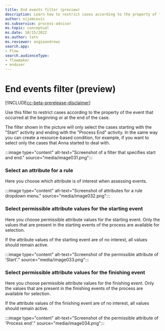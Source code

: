 ```yaml
---
title: End events filter (preview)
description: Learn how to restrict cases according to the property of the event that occurred at the beginning or at the end of the case in the Minit desktop application in process advisor.
author: nijemcevic
ms.subservice: process-advisor
ms.topic: conceptual
ms.date: 10/15/2022
ms.author: tatn
ms.reviewer: angieandrews
search.app:
- Flow
search.audienceType:
- flowmaker
- enduser
---
```


# End events filter (preview)

[!INCLUDE[cc-beta-prerelease-disclaimer](../includes/cc-beta-prerelease-disclaimer.md)]

Use this filter to restrict cases according to the property of the event that occurred at the beginning or at the end of the case.

The filter shown in the picture will only select the cases starting with the "Start" activity and ending with the "Process End" activity. In the same way you can create a resource-based condition, for example, if you want to select only the cases that Anna started to deal with.

:::image type="content" alt-text="Screenshot of a filter that specifies start and end." source="media/image031.png":::

### Select an attribute for a rule

Here you choose which attribute is of interest when assessing events.

:::image type="content" alt-text="Screenshot of attributes for a rule dropdown menu." source="media/image032.png":::

### Select permissible attribute values for the starting event

Here you choose permissible attribute values for the starting event. Only the values that are present in the starting events of the process are available for selection.

If the attribute values of the starting event are of no interest, all values should remain active.

:::image type="content" alt-text="Screenshot of the permissible attribute of 'Start'." source="media/image033.png":::

### Select permissible attribute values for the finishing event

Here you choose permissible attribute values for the finishing event. Only the values that are present in the finishing events of the process are available for selection.

If the attribute values of the finishing event are of no interest, all values should remain active.

:::image type="content" alt-text="Screenshot of the permissible attribute of 'Process end'." source="media/image034.png":::


